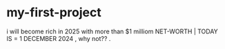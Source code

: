 # my-first-project

i will become rich in 2025 with more than $1 milliom NET-WORTH | TODAY IS = 1 DECEMBER 2024 , why not??
.
